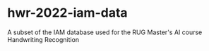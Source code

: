 # hwr-2022-iam-data
A subset of the IAM database used for the RUG Master's AI course Handwriting Recognition
